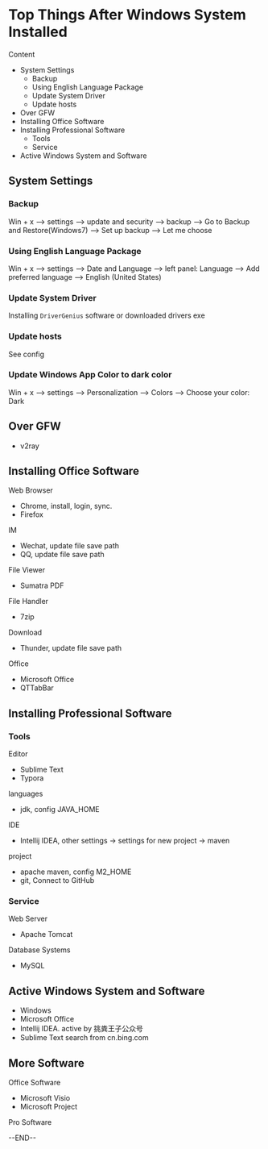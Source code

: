 # Top Things After Windows System Installed

Content

- System Settings
  - Backup
  - Using English Language Package
  - Update System Driver
  - Update hosts
- Over GFW
- Installing Office Software
- Installing Professional Software
  - Tools
  - Service
- Active Windows System and Software



## System Settings

### Backup

Win + x --> settings --> update and security --> backup --> Go to Backup and Restore(Windows7) --> Set up backup --> Let me choose

### Using English Language Package

Win + x --> settings --> Date and Language --> left panel: Language --> Add preferred language --> English (United States)

### Update System Driver

Installing `DriverGenius` software or downloaded drivers exe

### Update hosts

See config

### Update Windows App Color to dark color

Win + x --> settings --> Personalization --> Colors --> Choose your color: Dark

## Over GFW

- v2ray

## Installing Office Software

Web Browser

- Chrome, install, login, sync.
- Firefox

IM

- Wechat, update file save path
- QQ, update file save path

File Viewer

- Sumatra PDF

File Handler

- 7zip

Download

- Thunder, update file save path

Office

- Microsoft Office
- QTTabBar

## Installing Professional Software

### Tools

Editor

- Sublime Text
- Typora

languages 

- jdk, config JAVA_HOME

IDE

- Intellij IDEA, other settings -> settings for new project -> maven

project
- apache maven, config M2_HOME
- git, Connect to GitHub

### Service

Web Server

- Apache Tomcat

Database Systems

- MySQL


## Active Windows System and Software

- Windows
- Microsoft Office
- Intellij IDEA. active by 挑粪王子公众号
- Sublime Text search from cn.bing.com



## More Software

Office Software

- Microsoft Visio
- Microsoft Project

Pro Software



--END--